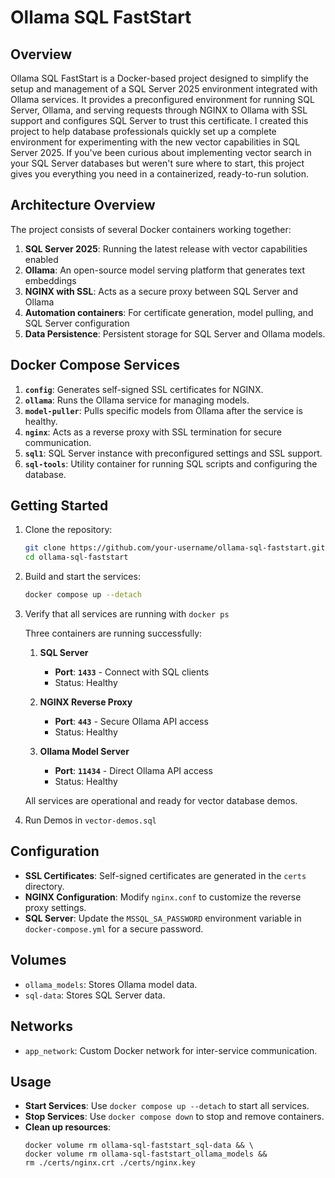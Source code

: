 # Ollama SQL FastStart

## Overview

Ollama SQL FastStart is a Docker-based project designed to simplify the setup and management of a SQL Server 2025 environment integrated with Ollama services. It provides a preconfigured environment for running SQL Server, Ollama, and serving requests through NGINX to Ollama with SSL support and configures SQL Server to trust this certificate. I created this project to help database professionals quickly set up a complete environment for experimenting with the new vector capabilities in SQL Server 2025. If you've been curious about implementing vector search in your SQL Server databases but weren't sure where to start, this project gives you everything you need in a containerized, ready-to-run solution.


## Architecture Overview

The project consists of several Docker containers working together:

1. **SQL Server 2025**: Running the latest release with vector capabilities enabled
2. **Ollama**: An open-source model serving platform that generates text embeddings
3. **NGINX with SSL**: Acts as a secure proxy between SQL Server and Ollama
4. **Automation containers**: For certificate generation, model pulling, and SQL Server configuration
5. **Data Persistence**: Persistent storage for SQL Server and Ollama models.

## Docker Compose Services

1. **`config`**: Generates self-signed SSL certificates for NGINX.
2. **`ollama`**: Runs the Ollama service for managing models.
3. **`model-puller`**: Pulls specific models from Ollama after the service is healthy.
4. **`nginx`**: Acts as a reverse proxy with SSL termination for secure communication.
5. **`sql1`**: SQL Server instance with preconfigured settings and SSL support.
6. **`sql-tools`**: Utility container for running SQL scripts and configuring the database.

## Getting Started

1. Clone the repository:
   ```bash
   git clone https://github.com/your-username/ollama-sql-faststart.git
   cd ollama-sql-faststart
   ```

2. Build and start the services:
   ```bash
   docker compose up --detach
   ```

3. Verify that all services are running with `docker ps`

      Three containers are running successfully:

      1. **SQL Server** 
         - **Port**: **`1433`** - Connect with SQL clients
         - Status: Healthy

      2. **NGINX Reverse Proxy** 
         - **Port**: **`443`** - Secure Ollama API access
         - Status: Healthy

      3. **Ollama Model Server** 
         - **Port**: **`11434`** - Direct Ollama API access
         - Status: Healthy

      All services are operational and ready for vector database demos.

4. Run Demos in `vector-demos.sql`


## Configuration

- **SSL Certificates**: Self-signed certificates are generated in the `certs` directory.
- **NGINX Configuration**: Modify `nginx.conf` to customize the reverse proxy settings.
- **SQL Server**: Update the `MSSQL_SA_PASSWORD` environment variable in `docker-compose.yml` for a secure password.

## Volumes

- `ollama_models`: Stores Ollama model data.
- `sql-data`: Stores SQL Server data.

## Networks

- `app_network`: Custom Docker network for inter-service communication.

## Usage

- **Start Services**: Use `docker compose up --detach` to start all services.
- **Stop Services**: Use `docker compose down` to stop and remove containers.
- **Clean up resources**: 
   ```
   docker volume rm ollama-sql-faststart_sql-data && \
   docker volume rm ollama-sql-faststart_ollama_models &&
   rm ./certs/nginx.crt ./certs/nginx.key
   ```

